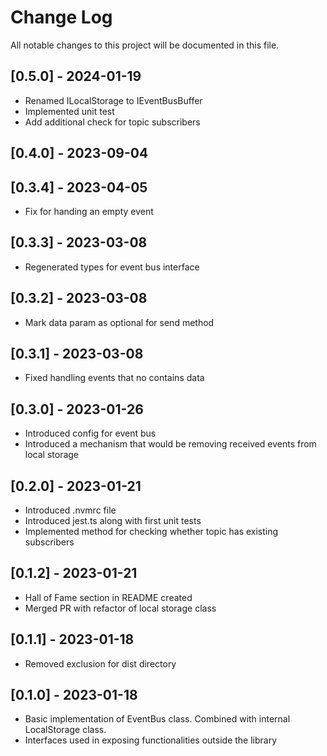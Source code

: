 # Change Log
All notable changes to this project will be documented in this file.

## [0.5.0] - 2024-01-19

- Renamed ILocalStorage to IEventBusBuffer
- Implemented unit test
- Add additional check for topic subscribers

## [0.4.0] - 2023-09-04

## [0.3.4] - 2023-04-05

- Fix for handing an empty event

## [0.3.3] - 2023-03-08

- Regenerated types for event bus interface

## [0.3.2] - 2023-03-08

- Mark data param as optional for send method

## [0.3.1] - 2023-03-08

- Fixed handling events that no contains data

## [0.3.0] - 2023-01-26

- Introduced config for event bus
- Introduced a mechanism that would be removing received events from local storage

## [0.2.0] - 2023-01-21

- Introduced .nvmrc file
- Introduced jest.ts along with first unit tests
- Implemented method for checking whether topic has existing subscribers

## [0.1.2] - 2023-01-21

- Hall of Fame section in README created
- Merged PR with refactor of local storage class

## [0.1.1] - 2023-01-18

- Removed exclusion for dist directory

## [0.1.0] - 2023-01-18

- Basic implementation of EventBus class. Combined with internal LocalStorage class.
- Interfaces used in exposing functionalities outside the library
